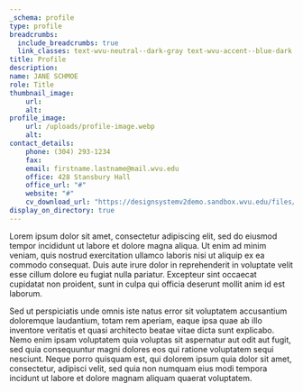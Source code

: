 ```yaml
---
_schema: profile
type: profile
breadcrumbs:
  include_breadcrumbs: true
  link_classes: text-wvu-neutral--dark-gray text-wvu-accent--blue-dark
title: Profile
description:
name: JANE SCHMOE
role: Title
thumbnail_image:
    url:
    alt:
profile_image:
    url: /uploads/profile-image.webp
    alt:
contact_details:
    phone: (304) 293-1234
    fax:
    email: firstname.lastname@mail.wvu.edu
    office: 428 Stansbury Hall
    office_url: "#"
    website: "#"
    cv_download_url: "https://designsystemv2demo.sandbox.wvu.edu/files/d/e266d595-c27a-4567-b524-9a6c156471e2/profile-1.jpg"
display_on_directory: true
---
```

Lorem ipsum dolor sit amet, consectetur adipiscing elit, sed do eiusmod tempor incididunt ut labore et dolore magna aliqua. Ut enim ad minim veniam, quis nostrud exercitation ullamco laboris nisi ut aliquip ex ea commodo consequat. Duis aute irure dolor in reprehenderit in voluptate velit esse cillum dolore eu fugiat nulla pariatur. Excepteur sint occaecat cupidatat non proident, sunt in culpa qui officia deserunt mollit anim id est laborum.

Sed ut perspiciatis unde omnis iste natus error sit voluptatem accusantium doloremque laudantium, totam rem aperiam, eaque ipsa quae ab illo inventore veritatis et quasi architecto beatae vitae dicta sunt explicabo. Nemo enim ipsam voluptatem quia voluptas sit aspernatur aut odit aut fugit, sed quia consequuntur magni dolores eos qui ratione voluptatem sequi nesciunt. Neque porro quisquam est, qui dolorem ipsum quia dolor sit amet, consectetur, adipisci velit, sed quia non numquam eius modi tempora incidunt ut labore et dolore magnam aliquam quaerat voluptatem.
